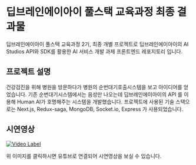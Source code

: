 # 딥브레인에이아이 풀스택 교육과정 최종 결과물
딥브레인에이아이 풀스택 교육과정 2기, 최종 개별 프로젝트로 딥브레인에이아이의 AI Studios API와 SDK를 활용한 AI 서비스 개발 과제 프론트엔드 레포지토리 입니다.

프로젝트 설명
---
건강검진을 위해 병원을 방문하다가 병원의 순번대기호출시스템을 보고 아이디어를 얻었습니다. 기존 순번대기시스템에서는 음성만 나오는데 딥브레인에이아이의 API 를 이용해 Human AI가 호명해주는 시스템을 개발했습니다. 프로젝트에 사용된 기술 스택으로는 Next.js, Redux-saga, MongoDB, Socket.io, Express 가 사용되었습니다.

시연영상
---
[![Video Label](http://img.youtube.com/vi/HpaSfUmKqtA/0.jpg)](https://youtu.be/HpaSfUmKqtA)

위 이미지를 클릭하시면 유튜브로 연결되어 시연영상을 보실 수 있습니다.

